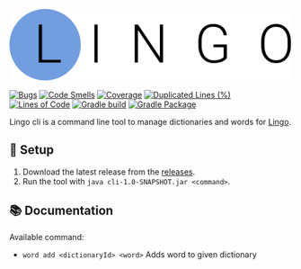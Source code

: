 ![Lingo logo](logo.svg)

[![Bugs](https://sonarcloud.io/api/project_badges/measure?project=joostlek_lingo-cli&metric=bugs)](https://sonarcloud.io/dashboard?id=joostlek_lingo-cli)
[![Code Smells](https://sonarcloud.io/api/project_badges/measure?project=joostlek_lingo-cli&metric=code_smells)](https://sonarcloud.io/dashboard?id=joostlek_lingo-cli)
[![Coverage](https://sonarcloud.io/api/project_badges/measure?project=joostlek_lingo-cli&metric=coverage)](https://sonarcloud.io/dashboard?id=joostlek_lingo-cli)
[![Duplicated Lines (%)](https://sonarcloud.io/api/project_badges/measure?project=joostlek_lingo-cli&metric=duplicated_lines_density)](https://sonarcloud.io/dashboard?id=joostlek_lingo-cli)
[![Lines of Code](https://sonarcloud.io/api/project_badges/measure?project=joostlek_lingo-cli&metric=ncloc)](https://sonarcloud.io/dashboard?id=joostlek_lingo-cli)
[![Gradle build](https://github.com/joostlek/lingo-cli/workflows/Gradle%20build/badge.svg)](https://github.com/joostlek/lingo-cli/actions?query=workflow%3A%22Gradle+build%22)
[![Gradle Package](https://github.com/joostlek/lingo-cli/workflows/Gradle%20Package/badge.svg)](https://github.com/joostlek/lingo-cli/actions?query=workflow%3A%22Gradle+Package%22)

Lingo cli is a command line tool to manage dictionaries and words for [Lingo](https://github.com/joostlek/lingo).

## 🚀  Setup

1. Download the latest release from the [releases](https://github.com/joostlek/lingo-cli/releases).
2. Run the tool with `java cli-1.0-SNAPSHOT.jar <command>`.

## 📚 Documentation

Available command:
 - `word add <dictionaryId> <word>`
    Adds word to given dictionary